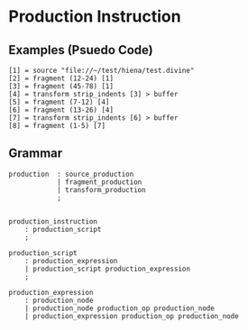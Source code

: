 Production Instruction
======================



## Examples (Psuedo Code) ##

	[1] = source "file://~/test/hiena/test.divine"
	[2] = fragment (12-24) [1]
	[3] = fragment (45-78) [1]
	[4] = transform strip_indents [3] > buffer
	[5] = fragment (7-12) [4]
	[6] = fragment (13-26) [4]
	[7] = transform strip_indents [6] > buffer
	[8] = fragment (1-5) [7]


## Grammar ##

	production 	: source_production
				| fragment_production
				| transform_production
				;


	production_instruction
		: production_script
		;

	production_script
		: production_expression
		| production_script production_expression
		;

	production_expression
		: production_node
		| production_node production_op production_node
		| production_expression production_op production_node
